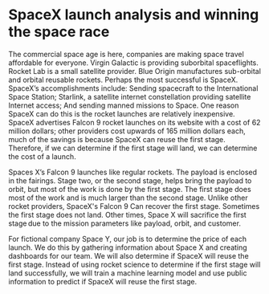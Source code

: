 # SpaceX launch analysis and winning the space race

The commercial space age is here, companies are making space travel affordable for everyone. Virgin Galactic is providing suborbital spaceflights. Rocket Lab is a small satellite provider. Blue Origin manufactures sub-orbital and orbital reusable rockets. Perhaps the most successful is SpaceX. SpaceX’s accomplishments include: Sending spacecraft to the International Space Station; Starlink, a satellite internet constellation providing satellite Internet access; And sending manned missions to Space. One reason SpaceX can do this is the rocket launches are relatively inexpensive. SpaceX advertises Falcon 9 rocket launches on its website with a cost of 62 million dollars; other providers cost upwards of 165 million dollars each, much of the savings is because SpaceX can reuse the first stage. Therefore, if we can determine if the first stage will land, we can determine the cost of a launch. 

Spaces X’s Falcon 9 launches like regular rockets. The payload is enclosed in the fairings. Stage two, or the second stage, helps bring the payload to orbit, but most of the work is done by the first stage. The first stage does most of the work and is much larger than the second stage. Unlike other rocket providers, SpaceX's Falcon 9 Can recover the first stage. Sometimes the first stage does not land. Other times, Space X will sacrifice the first stage due to the mission parameters like payload, orbit, and customer. 

For fictional company Space Y, our job is to determine the price of each launch. We do this by gathering information about Space X and creating dashboards for our team. We will also determine if SpaceX will reuse the first stage. Instead of using rocket science to determine if the first stage will land successfully, we will train a machine learning model and use public information to predict if SpaceX will reuse the first stage.
